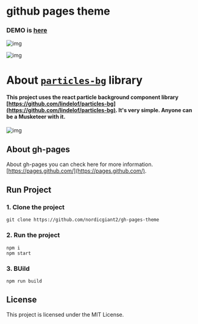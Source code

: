 # github pages theme    

### DEMO is [here](https://nordicgiant2.github.io/cool-landing-page/index.html)

![img](https://github.com/nordicgiant2/gh-pages-theme/blob/master/image/01.jpg?raw=true)

![img](https://github.com/nordicgiant2/gh-pages-theme/blob/master/image/02.jpg?raw=true)

# About [`particles-bg`](https://github.com/lindelof/particles-bg) library
#### This project uses the react particle background component library [https://github.com/lindelof/particles-bg](https://github.com/lindelof/particles-bg). It's very simple. Anyone can be a Musketeer with it.

![img](https://github.com/lindelof/particles-bg/raw/master/image/02.jpg?raw=true)

## About gh-pages
About gh-pages you can check here for more information. [https://pages.github.com/](https://pages.github.com/).

## Run Project
### 1. Clone the project
```
git clone https://github.com/nordicgiant2/gh-pages-theme
```

### 2. Run the project
```shell
npm i
npm start
```

### 3. BUild
```shell
npm run build
```

## License
This project is licensed under the MIT License. 